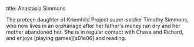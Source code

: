 title: Anastasia Simmons  

The preteen daughter of Kriemhild Project super-soldier Timothy Simmons, who now lives in an orphanage after her father's money ran dry and her mother abandoned her. She is in regular contact with Chava and Richard, and enjoys [playing games][s01e06] and reading.
